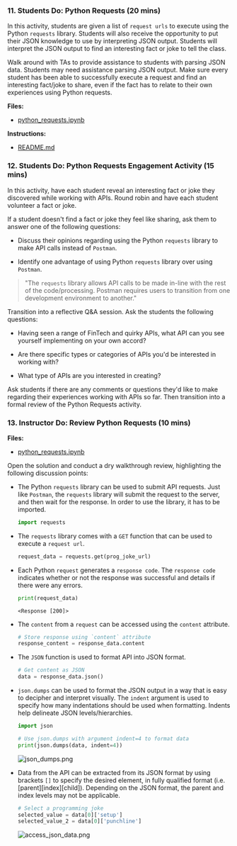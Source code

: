 ### 11. Students Do: Python Requests (20 mins)

In this activity, students are given a list of `request urls` to execute using the Python `requests` library. Students will also receive the opportunity to put their JSON knowledge to use by interpreting JSON output. Students will interpret the JSON output to find an interesting fact or joke to tell the class.

Walk around with TAs to provide assistance to students with parsing JSON data. Students may need assistance parsing JSON output. Make sure every student has been able to successfully execute a request and find an interesting fact/joke to share, even if the fact has to relate to their own experiences using Python requests.

**Files:**

* [python_requests.ipynb](Activities/11-Stu_Python_Requests/Unsolved/python_requests.ipynb)

**Instructions:**

* [README.md](Activities/11-Stu_Python_Requests/README.md)

### 12. Students Do: Python Requests Engagement Activity (15 mins)

In this activity, have each student reveal an interesting fact or joke they discovered while working with APIs. Round robin and have each student volunteer a fact or joke.

If a student doesn't find a fact or joke they feel like sharing, ask them to answer one of the following questions:

* Discuss their opinions regarding using the Python `requests` library to make API calls instead of `Postman`.

* Identify one advantage of using Python `requests` library over using `Postman`.

> "The `requests` library allows API calls to be made in-line with the rest of the code/processing. Postman requires users to transition from one development environment to another."

Transition into a reflective Q&A session. Ask the students the following questions:

* Having seen a range of FinTech and quirky APIs, what API can you see yourself implementing on your own accord?

* Are there specific types or categories of APIs you'd be interested in working with?

* What type of APIs are you interested in creating?

Ask students if there are any comments or questions they'd like to make regarding their experiences working with APIs so far. Then transition into a formal review of the Python Requests activity.

### 13. Instructor Do: Review Python Requests (10 mins)

**Files:**

* [python_requests.ipynb](Activities/11-Stu_Python_Requests/Solved/python_requests.ipynb)

Open the solution and conduct a dry walkthrough review, highlighting the following discussion points:

* The Python `requests` library can be used to submit API requests. Just like `Postman`, the `requests` library will submit the request to the server, and then wait for the response. In order to use the library, it has to be imported.

  ```python
  import requests
  ```

* The `requests` library comes with a `GET` function that can be used to execute a `request url`.

  ```python
  request_data = requests.get(prog_joke_url)
  ```

* Each Python `request` generates a `response code`. The `response code` indicates whether or not the response was successful and details if there were any errors.

  ```python
  print(request_data)
  ```

  ```
  <Response [200]>
  ```

* The `content` from a `request` can be accessed using the `content` attribute.

  ```python
  # Store response using `content` attribute
  response_content = response_data.content
  ```

* The `JSON` function is used to format API into JSON format.

  ```python
  # Get content as JSON
  data = response_data.json()
  ```

* `json.dumps` can be used to format the JSON output in a way that is easy to decipher and interpret visually. The `indent` argument is used to specify how many indentations should be used when formatting. Indents help delineate JSON levels/hierarchies.

  ```python
  import json

  # Use json.dumps with argument indent=4 to format data
  print(json.dumps(data, indent=4))
  ```

  ![json_dumps.png](Images/json_dumps.png)

* Data from the API can be extracted from its JSON format by using brackets `[]` to specify the desired element, in fully qualified format (i.e. [parent][index][child]). Depending on the JSON format, the parent and index levels may not be applicable.

  ```python
  # Select a programming joke
  selected_value = data[0]['setup']
  selected_value_2 = data[0]['punchline']
  ```

  ![access_json_data.png](Images/access_json_data.png)
